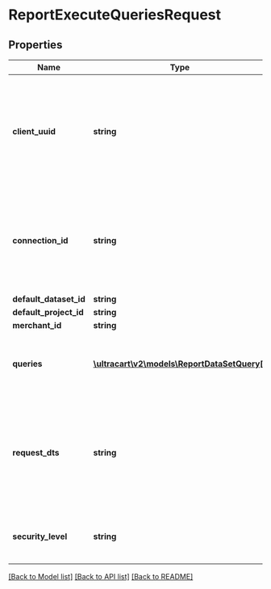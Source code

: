 # ReportExecuteQueriesRequest

## Properties
Name | Type | Description | Notes
------------ | ------------- | ------------- | -------------
**client_uuid** | **string** | Unique UUID assigned to this client during the auth.  This will be used to locate the websocket connect id. | [optional] 
**connection_id** | **string** | The websocket connection id that should receive back notices of query completion. | [optional] 
**default_dataset_id** | **string** |  | [optional] 
**default_project_id** | **string** |  | [optional] 
**merchant_id** | **string** |  | [optional] 
**queries** | [**\ultracart\v2\models\ReportDataSetQuery[]**](ReportDataSetQuery.md) | An array of queries that we want the lambda function to execute. | [optional] 
**request_dts** | **string** | Date/Time of the client submitted the request.  Can be used to resolve out of order query completion results | [optional] 
**security_level** | **string** | Security level to execute report under | [optional] 

[[Back to Model list]](../README.md#documentation-for-models) [[Back to API list]](../README.md#documentation-for-api-endpoints) [[Back to README]](../README.md)


